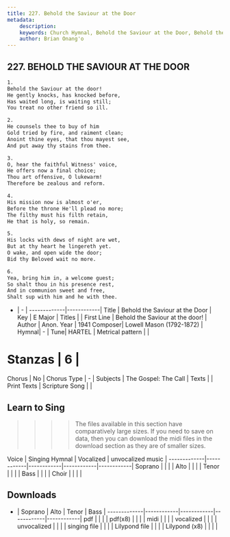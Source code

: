 ```yaml
---
title: 227. Behold the Saviour at the Door
metadata:
    description: 
    keywords: Church Hymnal, Behold the Saviour at the Door, Behold the Saviour at the door!, 
    author: Brian Onang'o
---
```



## 227. BEHOLD THE SAVIOUR AT THE DOOR

```txt
1.
Behold the Saviour at the door! 
He gently knocks, has knocked before, 
Has waited long, is waiting still; 
You treat no other friend so ill. 

2.
He counsels thee to buy of him 
Gold tried by fire, and raiment clean; 
Anoint thine eyes, that thou mayest see, 
And put away thy stains from thee. 

3.
O, hear the faithful Witness' voice, 
He offers now a final choice; 
Thou art offensive, O lukewarm! 
Therefore be zealous and reform. 

4.
His mission now is almost o'er, 
Before the throne He'll plead no more; 
The filthy must his filth retain, 
He that is holy, so remain. 

5.
His locks with dews of night are wet, 
But at thy heart he lingereth yet. 
O wake, and open wide the door; 
Bid thy Beloved wait no more. 

6.
Yea, bring him in, a welcome guest; 
So shalt thou in his presence rest, 
And in communion sweet and free, 
Shalt sup with him and he with thee.

```

- |   -  |
-------------|------------|
Title | Behold the Saviour at the Door |
Key | E Major |
Titles |  |
First Line | Behold the Saviour at the door! |
Author | Anon.
Year | 1941
Composer| Lowell Mason (1792-1872) |
Hymnal|  - |
Tune| HARTEL |
Metrical pattern | |
# Stanzas | 6 |
Chorus | No |
Chorus Type | - |
Subjects | The Gospel: The Call |
Texts |  |
Print Texts | 
Scripture Song |  |
  
## Learn to Sing

>>>> The files available in this section have comparatively large sizes. If you need to save on data, then you can download the midi files in the download section as they are of smaller sizes.

Voice |  Singing Hymnal | Vocalized | unvocalized music |
-------------|------------|------------|------------|------------|
Soprano | | | |
Alto | | | |
Tenor | | | |
Bass | | | |
Choir | | | |

## Downloads

- |  Soprano | Alto | Tenor | Bass |
-------------|------------|------------|------------|------------|
pdf | | | |
pdf(x8) | | | |
midi | | | |
vocalized | | | |
unvocalized | | | |
singing file | | | |
Lilypond file | | | |
Lilypond (x8) | | | |
  